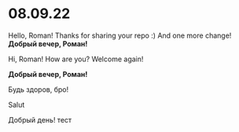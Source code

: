 # 08.09.22


Hello, Roman! Thanks for sharing your repo :)
And one more change!
**Добрый вечер, Роман!**

Hi, Roman! How are you?
Welcome again!

**Добрый вечер, Роман!**

Будь здоров, бро!

Salut 

Добрый день! тест